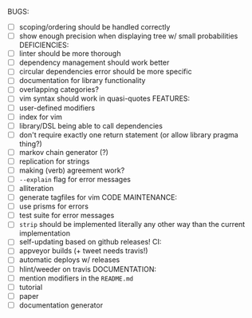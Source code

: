 BUGS:
  - [ ] scoping/ordering should be handled correctly
  - [ ] show enough precision when displaying tree w/ small probabilities
DEFICIENCIES:
  - [ ] linter should be more thorough
  - [ ] dependency management should work better
  - [ ] circular dependencies error should be more specific
  - [ ] documentation for library functionality
  - [ ] overlapping categories?
  - [ ] vim syntax should work in quasi-quotes
FEATURES:
  - [ ] user-defined modifiers
  - [ ] index for vim
  - [ ] library/DSL being able to call dependencies
  - [ ] don't require exactly one return statement (or allow library pragma
    thing?)
  - [ ] markov chain generator (?)
  - [ ] replication for strings
  - [ ] making (verb) agreement work?
  - [ ] `--explain` flag for error messages
  - [ ] alliteration
  - [ ] generate tagfiles for vim
CODE MAINTENANCE:
  - [ ] use prisms for errors
  - [ ] test suite for error messages
  - [ ] `strip` should be implemented literally any other way than the current
    implementation
  - [ ] self-updating based on github releases!
CI:
  - [ ] appveyor builds (+ tweet needs travis!)
  - [ ] automatic deploys w/ releases
  - [ ] hlint/weeder on travis
DOCUMENTATION:
  - [ ] mention modifiers in the `README.md`
  - [ ] tutorial
  - [ ] paper
  - [ ] documentation generator
